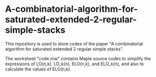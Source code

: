 # A-combinatorial-algorithm-for-saturated-extended-2-regular-simple-stacks
This repository is used to store codes of the paper "A combinatorial algorithm for saturated extended 2 regular simple stacks".

The worksheet "code.mw" contains Maple source codes to simplify the expressions of LO(n,k), LO_k(n), ELO(n,k), and ELO_k(n), and also to calculate the values of ELO(n,k).
